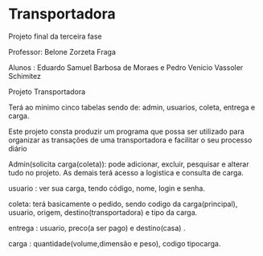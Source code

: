 # Transportadora

Projeto final da terceira fase 

Professor: Belone Zorzeta Fraga

Alunos : Eduardo Samuel Barbosa de Moraes e Pedro Venicio Vassoler Schimitez

Projeto Transportadora

Terá ao minimo cinco tabelas sendo de: admin, usuarios, coleta, entrega e carga.

Este projeto consta produzir um programa que possa ser utilizado para organizar as transações de uma transportadora e facilitar o seu processo diário

Admin(solicita carga(coleta)): pode adicionar, excluir, pesquisar e alterar tudo no projeto. As demais terá acesso a logistica e consulta de carga.

usuario : ver sua carga, tendo código, nome, login e senha.

coleta: terá basicamente o pedido, sendo codigo da carga(principal), usuario, origem, destino(transportadora) e  tipo da carga.

entrega : usuario, preco(a ser pago) e destino(casa) .

carga : quantidade(volume,dimensão e peso), codigo tipocarga.
